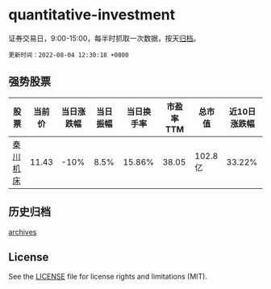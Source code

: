 # quantitative-investment

证券交易日，9:00-15:00，每半时抓取一次数据，按天[归档](archives)。

`更新时间：2022-08-04 12:30:18 +0800`

## 强势股票

|股票|当前价|当日涨跌幅|当日振幅|当日换手率|市盈率TTM|总市值|近10日涨跌幅|
|----|----|----|----|----|----|----|----|
|[秦川机床](https://xueqiu.com/S/SZ000837)|11.43|-10%|8.5%|15.86%|38.05|102.8亿|33.22%|

## 历史归档

[archives](archives)

## License

See the [LICENSE](LICENSE) file for license rights and limitations (MIT).
